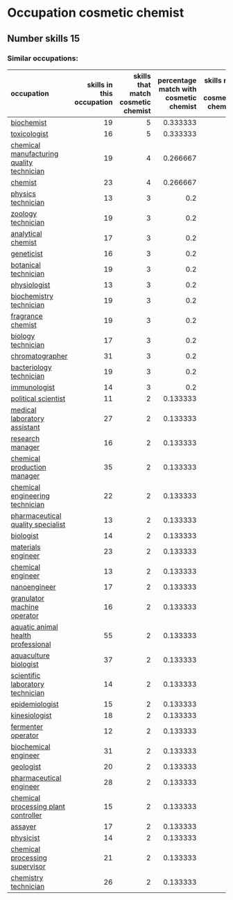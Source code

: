 # Occupation cosmetic chemist
## Number skills 15
### Similar occupations:
| occupation                                                                                |   skills in this occupation |   skills that match cosmetic chemist |   percentage match with cosmetic chemist |   skills not in cosmetic chemist |
|:------------------------------------------------------------------------------------------|----------------------------:|-------------------------------------:|-----------------------------------------:|---------------------------------:|
| [biochemist](biochemist.md)                                                               |                          19 |                                    5 |                                 0.333333 |                               14 |
| [toxicologist](toxicologist.md)                                                           |                          16 |                                    5 |                                 0.333333 |                               11 |
| [chemical manufacturing quality technician](chemical_manufacturing_quality_technician.md) |                          19 |                                    4 |                                 0.266667 |                               15 |
| [chemist](chemist.md)                                                                     |                          23 |                                    4 |                                 0.266667 |                               19 |
| [physics technician](physics_technician.md)                                               |                          13 |                                    3 |                                 0.2      |                               10 |
| [zoology technician](zoology_technician.md)                                               |                          19 |                                    3 |                                 0.2      |                               16 |
| [analytical chemist](analytical_chemist.md)                                               |                          17 |                                    3 |                                 0.2      |                               14 |
| [geneticist](geneticist.md)                                                               |                          16 |                                    3 |                                 0.2      |                               13 |
| [botanical technician](botanical_technician.md)                                           |                          19 |                                    3 |                                 0.2      |                               16 |
| [physiologist](physiologist.md)                                                           |                          13 |                                    3 |                                 0.2      |                               10 |
| [biochemistry technician](biochemistry_technician.md)                                     |                          19 |                                    3 |                                 0.2      |                               16 |
| [fragrance chemist](fragrance_chemist.md)                                                 |                          19 |                                    3 |                                 0.2      |                               16 |
| [biology technician](biology_technician.md)                                               |                          17 |                                    3 |                                 0.2      |                               14 |
| [chromatographer](chromatographer.md)                                                     |                          31 |                                    3 |                                 0.2      |                               28 |
| [bacteriology technician](bacteriology_technician.md)                                     |                          19 |                                    3 |                                 0.2      |                               16 |
| [immunologist](immunologist.md)                                                           |                          14 |                                    3 |                                 0.2      |                               11 |
| [political scientist](political_scientist.md)                                             |                          11 |                                    2 |                                 0.133333 |                                9 |
| [medical laboratory assistant](medical_laboratory_assistant.md)                           |                          27 |                                    2 |                                 0.133333 |                               25 |
| [research manager](research_manager.md)                                                   |                          16 |                                    2 |                                 0.133333 |                               14 |
| [chemical production manager](chemical_production_manager.md)                             |                          35 |                                    2 |                                 0.133333 |                               33 |
| [chemical engineering technician](chemical_engineering_technician.md)                     |                          22 |                                    2 |                                 0.133333 |                               20 |
| [pharmaceutical quality specialist](pharmaceutical_quality_specialist.md)                 |                          13 |                                    2 |                                 0.133333 |                               11 |
| [biologist](biologist.md)                                                                 |                          14 |                                    2 |                                 0.133333 |                               12 |
| [materials engineer](materials_engineer.md)                                               |                          23 |                                    2 |                                 0.133333 |                               21 |
| [chemical engineer](chemical_engineer.md)                                                 |                          13 |                                    2 |                                 0.133333 |                               11 |
| [nanoengineer](nanoengineer.md)                                                           |                          17 |                                    2 |                                 0.133333 |                               15 |
| [granulator machine operator](granulator_machine_operator.md)                             |                          16 |                                    2 |                                 0.133333 |                               14 |
| [aquatic animal health professional](aquatic_animal_health_professional.md)               |                          55 |                                    2 |                                 0.133333 |                               53 |
| [aquaculture biologist](aquaculture_biologist.md)                                         |                          37 |                                    2 |                                 0.133333 |                               35 |
| [scientific laboratory technician](scientific_laboratory_technician.md)                   |                          14 |                                    2 |                                 0.133333 |                               12 |
| [epidemiologist](epidemiologist.md)                                                       |                          15 |                                    2 |                                 0.133333 |                               13 |
| [kinesiologist](kinesiologist.md)                                                         |                          18 |                                    2 |                                 0.133333 |                               16 |
| [fermenter operator](fermenter_operator.md)                                               |                          12 |                                    2 |                                 0.133333 |                               10 |
| [biochemical engineer](biochemical_engineer.md)                                           |                          31 |                                    2 |                                 0.133333 |                               29 |
| [geologist](geologist.md)                                                                 |                          20 |                                    2 |                                 0.133333 |                               18 |
| [pharmaceutical engineer](pharmaceutical_engineer.md)                                     |                          28 |                                    2 |                                 0.133333 |                               26 |
| [chemical processing plant controller](chemical_processing_plant_controller.md)           |                          15 |                                    2 |                                 0.133333 |                               13 |
| [assayer](assayer.md)                                                                     |                          17 |                                    2 |                                 0.133333 |                               15 |
| [physicist](physicist.md)                                                                 |                          14 |                                    2 |                                 0.133333 |                               12 |
| [chemical processing supervisor](chemical_processing_supervisor.md)                       |                          21 |                                    2 |                                 0.133333 |                               19 |
| [chemistry technician](chemistry_technician.md)                                           |                          26 |                                    2 |                                 0.133333 |                               24 |
